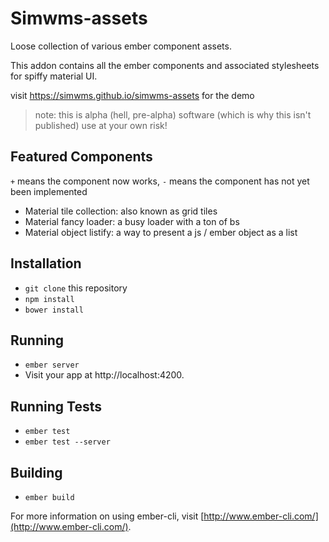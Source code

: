 # Simwms-assets

Loose collection of various ember component assets.

This addon contains all the ember components and associated stylesheets for spiffy material UI.

visit https://simwms.github.io/simwms-assets for the demo

>note: this is alpha (hell, pre-alpha) software (which is why this isn't published) use at your own risk!

## Featured Components
`+` means the component now works, `-` means the component has not yet been implemented

+ Material tile collection: also known as grid tiles
+ Material fancy loader: a busy loader with a ton of bs
+ Material object listify: a way to present a js / ember object as a list

## Installation

* `git clone` this repository
* `npm install`
* `bower install`

## Running

* `ember server`
* Visit your app at http://localhost:4200.

## Running Tests

* `ember test`
* `ember test --server`

## Building

* `ember build`

For more information on using ember-cli, visit [http://www.ember-cli.com/](http://www.ember-cli.com/).
